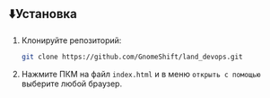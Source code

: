 ## ⬇️Установка

1. Клонируйте репозиторий:
    ```bash
    git clone https://github.com/GnomeShift/land_devops.git
    ```

2. Нажмите ПКМ на файл `index.html` и в меню `открыть с помощью` выберите любой браузер.